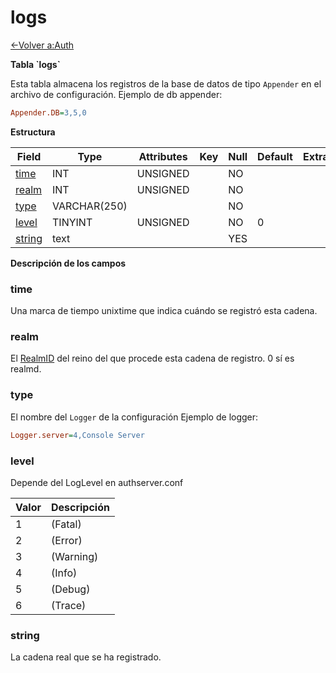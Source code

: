 # logs

[<-Volver a:Auth](database-auth.md)

**Tabla \`logs\`**

Esta tabla almacena los registros de la base de datos de tipo `Appender` en el archivo de configuración.
Ejemplo de db appender:
```ini
Appender.DB=3,5,0
```

**Estructura**

| Field       | Type         | Attributes | Key | Null | Default | Extra | Comment |
|-------------|--------------|------------|-----|------|---------|-------|---------|
| [time][1]   | INT      | UNSIGNED   |     | NO   |         |       |         |
| [realm][2]  | INT      | UNSIGNED   |     | NO   |         |       |         |
| [type][3]   | VARCHAR(250) |            |     | NO   |         |       |         |
| [level][4]  | TINYINT   | UNSIGNED   |     | NO   | 0       |       |         |
| [string][5] | text         |            |     | YES  |         |       |         |

[1]: #time
[2]: #realm
[3]: #type
[4]: #level
[5]: #string

**Descripción de los campos**

### time

Una marca de tiempo unixtime que indica cuándo se registró esta cadena.

### realm

El [RealmID](realmlist#id) del reino del que procede esta cadena de registro. 0 sí es realmd.

### type

El nombre del `Logger` de la configuración
Ejemplo de logger:
```ini
Logger.server=4,Console Server
```

### level

Depende del LogLevel en authserver.conf

| Valor | Descripción |
|-------|-------------|
| 1     | (Fatal)     |
| 2     | (Error)     |
| 3     | (Warning)   |
| 4     | (Info)      |
| 5     | (Debug)     |
| 6     | (Trace)     |

### string

La cadena real que se ha registrado.